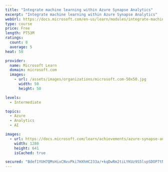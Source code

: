 ```yaml
---
title: "Integrate machine learning within Azure Synapse Analytics"
excerpt: "Integrate machine learning within Azure Synapse Analytics"
webUrl: https://docs.microsoft.com/en-us/learn/modules/integrate-machine-learning-azure-synapse-analytics/
type: course
price: Free
length: PT53M
ratings:
  count: 8
  average: 5
heat: 50

provider:
  name: Microsoft Learn
  domain: microsoft.com
  images:
    - url: /assets/images/organizations/microsoft.com-50x50.jpg
      width: 50
      height: 50

levels:
  - Intermediate

topics:
  - Azure
  - Analytics
  - AI

images:
  - url: https://docs.microsoft.com/learn/achievements/azure-synapse-analytics-integrate-machine-learning-social.png
    width: 1280
    height: 641
    isCached: true

secured: "Bdef1YUH7QMsHixCNvvPki7HXhHC233a/+kqDwRm2tiLYKUz9S5lvpSDOP7tNfvtCB41205lCyw19ctMZ3L9G2WA5OoUP5LrwqYEF7+MFD7FkIpWZKxTFUVGx1H463/MHRBxsVkwwinjwVRs+/+SFDHdsak9aZxxgP/r3MymFepeo4Aeh4rSVnAlQasaqvKrnqZwsVO1o7Cw0TE//5EOZjpqpewk61+BK4OM13ket3NBPgvIAkzXFUhMtauaGqKbpxXy3XIkbA++jyz0nriMHX27VNuQEcQMGuZ4IlHKFbp1IbooeYisYLfZKC2t/gu6d97LXnbT/7LhanIiI2vsn9Nlm58YKW4iqi1KWJQ3lbHbeKMQTm4obZgY6GFA7NqAX3qlWYQXHlaG/JZ37vef6jM1oIp8zwQfd011qqcStTQ=;qiy95yxYyI7gYGjDPQEdVA=="
---
```


